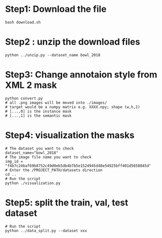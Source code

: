 # Step1: Download the file 
```
bash download.sh
```

# Step2 : unzip the download files

```
python ../unzip.py --dataset_name bowl_2018
```

# Step3: Change annotaion style from XML 2 mask
```
python convert.py
# all .png images will be moved into ./images/
# target would be a numpy matrix e.g. XXXX.npy; shape (w,h,2)
# [...,0] is the instance mask
# [...,1] is the semantic mask
```

# Step4: visualization the masks
```
# The dataset you want to check
dataset_name="bowl_2018" 
# The image file name you want to check
img_id = "f4b7c24baf69b8752c49d0eb5db4b7b5e1524945d48e54925bff401d5658045d"
# Enter the /PROJECT_PATH/datasets direction
cd ..  
# Run the script 
python ./visualization.py

```

# Step5: split the train, val, test dataset 
```
# Run the script 
python ../data_split.py --dataset xxx
```